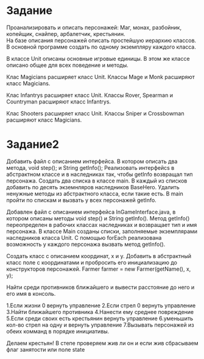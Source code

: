 # Задание
Проанализировать и описать персонажей: 
Маг, монах, разбойник, копейщик, снайпер, арбалетчик, крестьянин.   
На базе описания персонажей описать простейшую иерархию классов.   
В основной программе создать по одному экземпляру каждого класса.

В классе Unit описаны основные игровые единицы. В этом же классе описано общее для всех поведение и методы.

Клас Magicians расширяет класс Unit. Классы Mage и Monk расширяют класс Magicians.

Клас Infantrys расширяет класс Unit. Классы Rover, Spearman и Countryman расширяют класс Infantrys.

Клас Shooters расширяет класс Unit. Классы Sniper и Crossbowman расширяют класс Magicians.


# Задание2
Добавить файл с описанием интерфейса. В котором описать два метода, void step(); и String getInfo(); Реализовать интерфейсs в абстрактном классе и в наследниках так, чтобы getInfo возвращал тип персонажа. Создать два списка в классе main. В каждый из списков добавить по десять экземнляров наследников BaseHero. Удалить ненужные методы из абстрактного класса, если такие есть. В main пройти по спискам и вызвать у всех персонажей getInfo.

Добавлен файл с описанием интерфейса InGameInterface.java, в котором описаны методы  void step() и String getInfo(). Метод getInfo() переопределен в рабочих классах наследниках и возвращает тип и имя персонажа.
В классе Main созданы списки, заполняемые экземплярами наследников класса Unit. C помощью forEach реализована возможность у каждого персонажа вызвать метод getInfo().

Создать класс с описанием координат, x и y.
Добавить в абстрактный класс поле с координатами и пробросить его инициализацию до конструкторов персонажей. Farmer farmer = new Farmer(getName(), x, y);

Найти среди противников ближайшего и вывести расстояние до него и его имя в консоль.


1.Если жизни 0 вернуть управление
2.Если стрел 0 вернуть управление
3.Найти ближайшего противника
4.Нанести ему среднее повреждение
5.Если среди своих есть крестьянин вернуть управление
6.уменьшить кол-во стрел на одну и вернуть управление
7.Вызывать персонажей из обеих комманд в порядке инициативы.


Делаем крестьян! В степе проверяем жив ли он и если жив сбрасываем флаг занятости или поле state